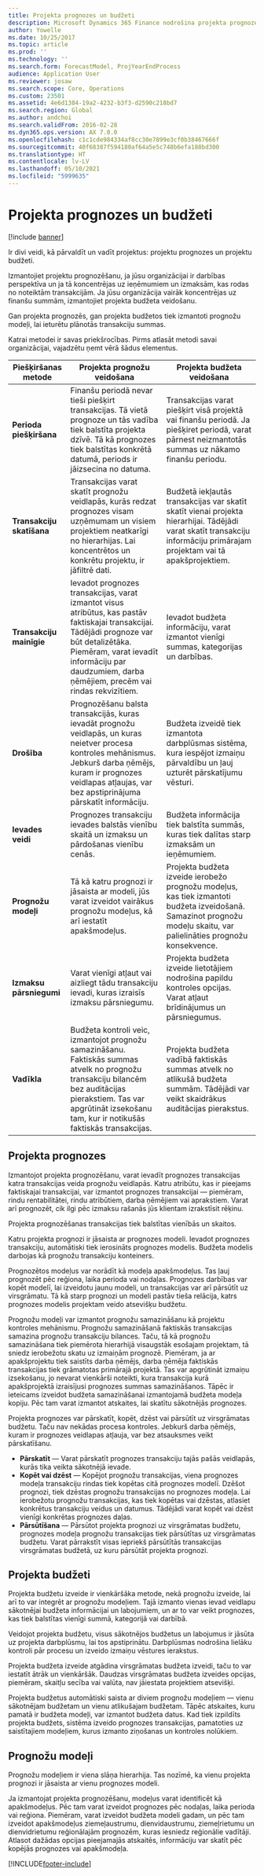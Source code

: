 ```yaml
---
title: Projekta prognozes un budžeti
description: Microsoft Dynamics 365 Finance nodrošina projekta prognozes un projekta budžetus projektu pārvaldībai un vadībai.
author: Yowelle
ms.date: 10/25/2017
ms.topic: article
ms.prod: ''
ms.technology: ''
ms.search.form: ForecastModel, ProjYearEndProcess
audience: Application User
ms.reviewer: josaw
ms.search.scope: Core, Operations
ms.custom: 23501
ms.assetid: 4e6d1384-19a2-4232-b3f3-d2590c218bd7
ms.search.region: Global
ms.author: andchoi
ms.search.validFrom: 2016-02-28
ms.dyn365.ops.version: AX 7.0.0
ms.openlocfilehash: c1c1cde984334af8cc30e7899e3cf0b38467666f
ms.sourcegitcommit: 40f68387f594180af64a5e5c748b6efa188bd300
ms.translationtype: HT
ms.contentlocale: lv-LV
ms.lasthandoff: 05/10/2021
ms.locfileid: "5999635"
---
```

# <a name="project-forecasts-and-budgets"></a>Projekta prognozes un budžeti

[!include [banner](../includes/banner.md)]

Ir divi veidi, kā pārvaldīt un vadīt projektus: projektu prognozes un projektu budžeti. 

Izmantojiet projektu prognozēšanu, ja jūsu organizācijai ir darbības perspektīva un ja tā koncentrējas uz ieņēmumiem un izmaksām, kas rodas no noteiktām transakcijām. Ja jūsu organizācija vairāk koncentrējas uz finanšu summām, izmantojiet projekta budžeta veidošanu. 

Gan projekta prognozēs, gan projekta budžetos tiek izmantoti prognožu modeļi, lai ieturētu plānotās transakciju summas. 

Katrai metodei ir savas priekšrocības. Pirms atlasāt metodi savai organizācijai, vajadzētu ņemt vērā šādus elementus.

|   Piešķiršanas metode       |           Projekta prognožu veidošana            |        Projekta budžeta veidošana                           |
|---------------------------|------------------------------------------|----------------------------------------------------|
| **Perioda piešķiršana**     | Finanšu periodā nevar tieši piešķirt transakcijas. Tā vietā prognoze un tās vadība tiek balstīta projekta dzīvē. Tā kā prognozes tiek balstītas konkrētā datumā, periods ir jāizsecina no datuma. | Transakcijas varat piešķirt visā projektā vai finanšu periodā. Ja piešķiret periodā, varat pārnest neizmantotās summas uz nākamo finanšu periodu. |
| **Transakciju skatīšana**  | Transakcijas varat skatīt prognožu veidlapās, kurās redzat prognozes visam uzņēmumam un visiem projektiem neatkarīgi no hierarhijas. Lai koncentrētos un konkrētu projektu, ir jāfiltrē dati.                                       | Budžetā iekļautās transakcijas var skatīt skatīt vienai projekta hierarhijai. Tādējādi varat skatīt transakciju informāciju primārajam projektam vai tā apakšprojektiem.                 |
| **Transakciju mainīgie** | Ievadot prognozes transakcijas, varat izmantot visus atribūtus, kas pastāv faktiskajai transakcijai. Tādējādi prognoze var būt detalizētāka. Piemēram, varat ievadīt informāciju par daudzumiem, darba ņēmējiem, precēm vai rindas rekvizītiem.         | Ievadot budžeta informāciju, varat izmantot vienīgi summas, kategorijas un darbības.                    |
| **Drošība**              | Prognozēšanu balsta transakcijās, kuras ievadāt prognožu veidlapās, un kuras neietver procesa kontroles mehānismus. Jebkurš darba ņēmējs, kuram ir prognozes veidlapas atļaujas, var bez apstiprinājuma pārskatīt informāciju.                                        | Budžeta izveidē tiek izmantota darbplūsmas sistēma, kura iespējot izmaiņu pārvaldību un ļauj uzturēt pārskatījumu vēsturi.         |
| **Ievades veidi**           | Prognozes transakciju ievades balstās vienību skaitā un izmaksu un pārdošanas vienību cenās.  | Budžeta informācija tiek balstīta summās, kuras tiek dalītas starp izmaksām un ieņēmumiem.                                          |
| **Prognožu modeļi**       | Tā kā katru prognozi ir jāsaista ar modeli, jūs varat izveidot vairākus prognožu modeļus, kā arī iestatīt apakšmodeļus.           | Projekta budžeta izveide ierobežo prognožu modeļus, kas tiek izmantoti budžeta izveidošanā. Samazinot prognožu modeļu skaitu, var palielināties prognožu konsekvence.                           |
| **Izmaksu pārsniegumi**         | Varat vienīgi atļaut vai aizliegt tādu transakciju ievadi, kuras izraisīs izmaksu pārsniegumu.   | Projekta budžeta izveide lietotājiem nodrošina papildu kontroles opcijas. Varat atļaut brīdinājumus un pārsniegumus.                    |
| **Vadīkla**               | Budžeta kontroli veic, izmantojot prognožu samazināšanu. Faktiskās summas atvelk no prognožu transakciju bilancēm bez auditācijas pierakstiem. Tas var apgrūtināt izsekošanu tam, kur ir notikušās faktiskās transakcijas.                   | Projekta budžeta vadībā faktiskās summas atvelk no atlikušā budžeta summām. Tādējādi var veikt skaidrākus auditācijas pierakstus.                                   |

## <a name="project-forecasts"></a>Projekta prognozes
Izmantojot projekta prognozēšanu, varat ievadīt prognozes transakcijas katra transakcijas veida prognožu veidlapās. Katru atribūtu, kas ir pieejams faktiskajai transakcijai, var izmantot prognozes transakcijai — piemēram, rindu rentabilitātei, rindu atribūtiem, darba ņēmējiem vai aprakstiem. Varat arī prognozēt, cik ilgi pēc izmaksu rašanās jūs klientam izrakstīsit rēķinu. 

Projekta prognozēšanas transakcijas tiek balstītas vienībās un skaitos. 

Katru projekta prognozi ir jāsaista ar prognozes modeli. Ievadot prognozes transakciju, automātiski tiek ierosināts prognozes modelis. Budžeta modelis darbojas kā prognožu transakciju konteiners. 

Prognozētos modeļus var norādīt kā modeļa apakšmodeļus. Tas ļauj prognozēt pēc reģiona, laika perioda vai nodaļas. Prognozes darbības var kopēt modelī, lai izveidotu jaunu modeli, un transakcijas var arī pārsūtīt uz virsgrāmatu. Tā kā starp prognozi un modeli pastāv tieša relācija, katrs prognozes modelis projektam veido atsevišķu budžetu. 

Prognožu modeļi var izmantot prognožu samazināšanu kā projektu kontroles mehānismu. Prognožu samazināšanā faktiskās transakcijas samazina prognožu transakciju bilances. Taču, tā kā prognožu samazināšana tiek piemērota hierarhijā visaugstāk esošajam projektam, tā sniedz ierobežotu skatu uz izmaiņām prognozē. Piemēram, ja ar apakšprojektu tiek saistīts darba ņēmējs, darba ņēmēja faktiskās transakcijas tiek grāmatotas primārajā projektā. Tas var apgrūtināt izmaiņu izsekošanu, jo nevarat vienkārši noteikti, kura transakcija kurā apakšprojektā izraisījusi prognozes summas samazināšanos. Tāpēc ir ieteicams izveidot budžeta samazināšanai izmantojamā budžeta modeļa kopiju. Pēc tam varat izmantot atskaites, lai skatītu sākotnējās prognozes. 

Projekta prognozes var pārskatīt, kopēt, dzēst vai pārsūtīt uz virsgrāmatas budžetu. Taču nav nekādas procesa kontroles. Jebkurš darba ņēmējs, kuram ir prognozes veidlapas atļauja, var bez atsauksmes veikt pārskatīšanu.

-   **Pārskatīt** — Varat pārskatīt prognozes transakciju tajās pašās veidlapās, kurās tika veikta sākotnējā ievade.
-   **Kopēt vai dzēst** — Kopējot prognožu transakcijas, viena prognozes modeļa transakciju rindas tiek kopētas citā prognozes modelī. Dzēšot prognozi, tiek dzēstas prognožu transakcijas no prognozes modeļa. Lai ierobežotu prognožu transakcijas, kas tiek kopētas vai dzēstas, atlasiet konkrētus transakciju veidus un datumus. Tādējādi varat kopēt vai dzēst vienīgi konkrētas prognozes daļas.
-   **Pārsūtīšana** — Pārsūtot projekta prognozi uz virsgrāmatas budžetu, prognozes modeļa prognožu transakcijas tiek pārsūtītas uz virsgrāmatas budžetu. Varat pārrakstīt visas iepriekš pārsūtītās transakcijas virsgrāmatas budžetā, uz kuru pārsūtāt projekta prognozi.

## <a name="project-budgets"></a>Projekta budžeti
Projekta budžetu izveide ir vienkāršāka metode, nekā prognožu izveide, lai arī to var integrēt ar prognožu modeļiem. Tajā izmanto vienas ievad veidlapu sākotnējai budžeta informācijai un labojumiem, un ar to var veikt prognozes, kas tiek balstītas vienīgi summā, kategorijā vai darbībā. 

Veidojot projekta budžetu, visus sākotnējos budžetus un labojumus ir jāsūta uz projekta darbplūsmu, lai tos apstiprinātu. Darbplūsmas nodrošina lielāku kontroli pār procesu un izveido izmaiņu vēstures ierakstus. 

Projekta budžeta izveide atgādina virsgrāmatas budžeta izveidi, taču to var iestatīt ātrāk un vienkāršāk. Daudzas virsgrāmatas budžeta izveides opcijas, piemēram, skaitļu secība vai valūta, nav jāiestata projektiem atsevišķi.

Projekta budžetus automātiski saista ar diviem prognožu modeļiem — vienu sākotnējam budžetam un vienu atlikušajam budžetam. Tāpēc atskaites, kuru pamatā ir budžeta modeļi, var izmantot budžeta datus. Kad tiek izpildīts projekta budžets, sistēma izveido prognozes transakcijas, pamatoties uz saistītajiem modeļiem, kurus izmanto ziņošanas un kontroles nolūkiem.

## <a name="forecast-models"></a>Prognožu modeļi
Prognožu modeļiem ir viena slāņa hierarhija. Tas nozīmē, ka vienu projekta prognozi ir jāsaista ar vienu prognozes modeli.

Ja izmantojat projekta prognozēšanu, modeļus varat identificēt kā apakšmodeļus. Pēc tam varat izveidot prognozes pēc nodaļas, laika perioda vai reģiona. Piemēram, varat izveidot budžeta modeli gadam, un pēc tam izveidot apakšmodeļus ziemeļaustrumu, dienvidaustrumu, ziemeļrietumu un dienvidrietumu reģionālajām prognozēm, kuras iesniedz reģionālie vadītāji. Atlasot dažādas opcijas pieejamajās atskaitēs, informāciju var skatīt pēc kopējās prognozes vai apakšmodeļa.





[!INCLUDE[footer-include](../includes/footer-banner.md)]
